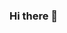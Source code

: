 ### Hi there 👋

<!--
**asatbekDeveloper/asatbekDeveloper** is a ✨ _special_ ✨ repository because its `README.md` (this file) appears on your GitHub profile.

Here are some ideas to get you started:

# Hello, I'm Asatbek Khalimjonov 👋

## About Me
- 🌐 Location: Tashkent, Uzbekistan
- 💼 Job: Software Engineer at Epam Systems
- 🎓 Education: Tashkent University of Information Technologies
- 📧 Email: asatbekxalimjonov2000@gmail.com

## Current Work
- 👨‍💻 Software Engineer at Epam Systems

## Tech Stack
- 💻 English, Uzbek
- 🌐 Java, Spring, JavaScript, Angular
- 🛢 MSSQL, MySQL, PostgreSQL, DynamoDB, Mongodb
- ⚙️ Jenkins, Docker, Maven, Gradle, NPM

## Connect with Me
- [LinkedIn](https://www.linkedin.com/in/asatbekxalimjonov/)
- [Twitter](https://twitter.com/AsadbeCS)
- [LeetCode](https://leetcode.com/asatbek/)


